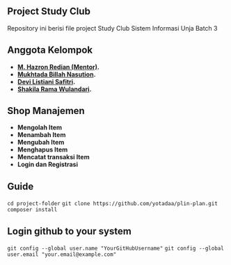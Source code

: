 ## Project Study Club

Repository ini berisi file project Study Club Sistem Informasi Unja
Batch 3

## Anggota Kelompok
- **[M. Hazron Redian (Mentor)](https://github.com/Hazron).**
- **[Mukhtada Billah Nasution](https://github.com/yotadaa).**
- **[Devi Listiani Safitri](https://github.com/devilistiani).**
- **[Shakila Rama Wulandari](https://github.com/Shakila10).**


## Shop Manajemen
- **Mengolah Item**
- **Menambah Item**
- **Mengubah Item**
- **Menghapus Item**
- **Mencatat transaksi Item**
- **Login dan Registrasi**



## Guide

```cd project-folder```
```git clone https://github.com/yotadaa/plin-plan.git```
```composer install```

## Login github to your system
```git config --global user.name "YourGitHubUsername"```
```git config --global user.email "your.email@example.com"```
